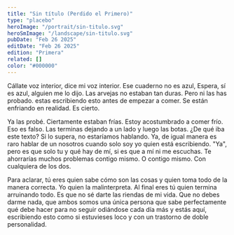 ```yaml
---
title: "Sin título (Perdido el Primero)"
type: "placebo"
heroImage: "/portrait/sin-titulo.svg"
heroSmImage: "/landscape/sin-titulo.svg"
pubDate: "Feb 26 2025"
editDate: "Feb 26 2025"
edition: "Primera"
related: []
color: "#000000"
---
```


Cállate voz interior, dice mi voz interior. Ese cuaderno no es azul, Espera, sí es azul, alguien me lo dijo. Las arvejas no estaban tan duras. Pero ni las has probado. estas escribiendo esto antes de empezar a comer. Se están enfriando en realidad. Es cierto.

Ya las probé. Ciertamente estaban frías. Estoy acostumbrado a comer frío. Eso es falso. Las terminas dejando a un lado y luego las botas. ¿De qué iba este texto? Si lo supera, no estaríamos hablando. Ya, de igual manera es raro hablar de un nosotros cuando solo soy yo quien está escribiendo. "Ya", pero es que solo tu y qué hay de mí, si es que a mí ni me escuchas. Te ahorrarías muchos problemas contigo mismo. O contigo mismo. Con cualquiera de los dos.

Para aclarar, tú eres quien sabe cómo son las cosas y quien toma todo de la manera correcta. Yo quien la malinterpreta. Al final eres tú quien termina arruinando todo. Es que no sé darte las riendas de mi vida. Que no debes darme nada, que ambos somos una única persona que sabe perfectamente qué debe hacer para no seguir odiándose cada día más y estás aquí, escribiendo esto como si estuvieses loco y con un trastorno de doble personalidad.
